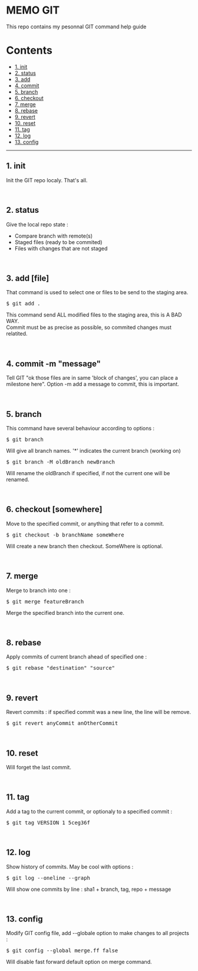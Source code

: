 # MEMO GIT

This repo contains my pesonnal GIT command help guide



Contents
========

 * [1. init](#init)
 * [2. status](#status)
 * [3. add](#add)
 * [4. commit](#commit)
 * [5. branch](#branch)
 * [6. checkout](#checkout)
 * [7. merge](#merge)
 * [8. rebase](#rebase)
 * [9. revert](#revert)
 * [10. reset](#reset)
 * [11. tag](#tag)
 * [12. log](#log)
 * [13. config](#config)


------------

<a name="init"></a>
## 1. init

Init the GIT repo localy. That's all.


<br />


<a name="status"></a>
## 2. status

Give the local repo state :
- Compare branch with remote(s)
- Staged files (ready to be commited)
- Files with changes that are not staged


<br />


<a name="add"></a>
## 3. add [file]

That command is used to select one or files to be send to the staging area.
<pre>
$ git add . 
</pre>
This command send ALL modified files to the staging area, this is A BAD WAY.
<br />
Commit must be as precise as possible, so commited changes must relatited.


<br />


<a name="commit"></a>
## 4. commit -m "message"

Tell GIT "ok those files are in same 'block of changes', you can place a milestone here".
Option -m add a message to commit, this is important.


<br />


<a name="branch"></a>
## 5. branch

This command have several behaviour according to options :
<pre>
$ git branch
</pre>
Will give all branch names. '\*' indicates the current branch (working on)
<br />
<pre>
$ git branch -M oldBranch newBranch
</pre>
Will rename the oldBranch if specified, if not the current one will be renamed.


<br />


<a name="checkout"></a>
## 6. checkout [somewhere]

Move to the specified commit, or anything that refer to a commit.
<pre>
$ git checkout -b branchName someWhere
</pre>
Will create a new branch then checkout. SomeWhere is optional.

<br />


<a name="merge"></a>
## 7. merge

Merge to branch into one :
<pre>
$ git merge featureBranch
</pre>
Merge the specified branch into the current one.


<br />


<a name="rebase"></a>
## 8. rebase

Apply commits of current branch ahead of specified one :
<pre>
$ git rebase "destination" "source"
</pre>


<br />


<a name="revert"></a>
## 9. revert

Revert commits : if specified commit was a new line, the line will be remove.
<pre>
$ git revert anyCommit anOtherCommit
</pre>


<br />


<a name="reset"></a>
## 10. reset

Will forget the last commit.


<br />


<a name="tag"></a>
## 11. tag

Add a tag to the current commit, or optionaly to a specified commit :
<pre>
$ git tag VERSION_1 5ceg36f
</pre>


<br />


<a name="log"></a>
## 12. log

Show history of commits. May be cool with options :
<pre>
$ git log --oneline --graph
</pre>
Will show one commits by line : sha1 + branch, tag, repo + message


<br />


<a name="config"></a>
## 13. config

Modify GIT config file, add --globale option to make changes to all projects :
<pre>
$ git config --global merge.ff false
</pre>
Will disable fast forward default option on merge command.

